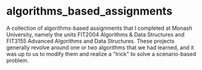 # algorithms_based_assignments

A collection of algorithms-based assignments that I completed at Monash University, namely the units FIT2004 Algorithms & Data Structures and FIT3155 Advanced Algorithms and Data Structures.
These projects generally revolve around one or two algorithms that we had learned, and it was up to us to modify them and realize a "trick" to solve a scenario-based problem.
